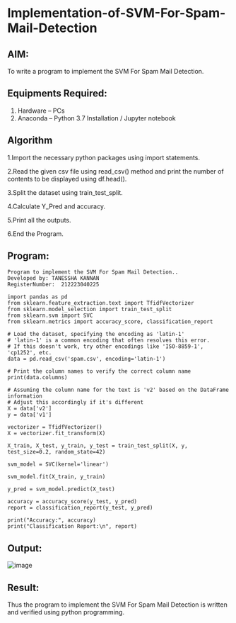 # Implementation-of-SVM-For-Spam-Mail-Detection

## AIM:
To write a program to implement the SVM For Spam Mail Detection.

## Equipments Required:
1. Hardware – PCs
2. Anaconda – Python 3.7 Installation / Jupyter notebook

## Algorithm
1.Import the necessary python packages using import statements.

2.Read the given csv file using read_csv() method and print the number of contents to be displayed using df.head().

3.Split the dataset using train_test_split.

4.Calculate Y_Pred and accuracy.

5.Print all the outputs.

6.End the Program.

## Program:
```
Program to implement the SVM For Spam Mail Detection..
Developed by: TANESSHA KANNAN
RegisterNumber:  212223040225
```
```
import pandas as pd
from sklearn.feature_extraction.text import TfidfVectorizer
from sklearn.model_selection import train_test_split
from sklearn.svm import SVC
from sklearn.metrics import accuracy_score, classification_report

# Load the dataset, specifying the encoding as 'latin-1'
# 'latin-1' is a common encoding that often resolves this error.
# If this doesn't work, try other encodings like 'ISO-8859-1', 'cp1252', etc.
data = pd.read_csv('spam.csv', encoding='latin-1')

# Print the column names to verify the correct column name
print(data.columns)

# Assuming the column name for the text is 'v2' based on the DataFrame information
# Adjust this accordingly if it's different
X = data['v2']
y = data['v1']

vectorizer = TfidfVectorizer()
X = vectorizer.fit_transform(X)

X_train, X_test, y_train, y_test = train_test_split(X, y, test_size=0.2, random_state=42)

svm_model = SVC(kernel='linear')

svm_model.fit(X_train, y_train)

y_pred = svm_model.predict(X_test)

accuracy = accuracy_score(y_test, y_pred)
report = classification_report(y_test, y_pred)

print("Accuracy:", accuracy)
print("Classification Report:\n", report)
```

## Output:
![image](https://github.com/user-attachments/assets/80cfc481-0e32-42ec-befc-7bed2b7018b6)



## Result:
Thus the program to implement the SVM For Spam Mail Detection is written and verified using python programming.
